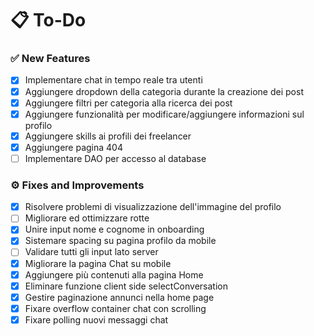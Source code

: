 # 📋 To-Do

### ✅ New Features
- [X] Implementare chat in tempo reale tra utenti
- [x] Aggiungere dropdown della categoria durante la creazione dei post
- [x] Aggiungere filtri per categoria alla ricerca dei post
- [x] Aggiungere funzionalità per modificare/aggiungere informazioni sul profilo
- [x] Aggiungere skills ai profili dei freelancer
- [x] Aggiungere pagina 404
- [ ] Implementare DAO per accesso al database

### ⚙️ Fixes and Improvements
- [x] Risolvere problemi di visualizzazione dell'immagine del profilo
- [ ] Migliorare ed ottimizzare rotte
- [x] Unire input nome e cognome in onboarding
- [x] Sistemare spacing su pagina profilo da mobile
- [ ] Validare tutti gli input lato server
- [x] Migliorare la pagina Chat su mobile
- [x] Aggiungere più contenuti alla pagina Home
- [x] Eliminare funzione client side selectConversation
- [x] Gestire paginazione annunci nella home page
- [x] Fixare overflow container chat con scrolling
- [x] Fixare polling nuovi messaggi chat